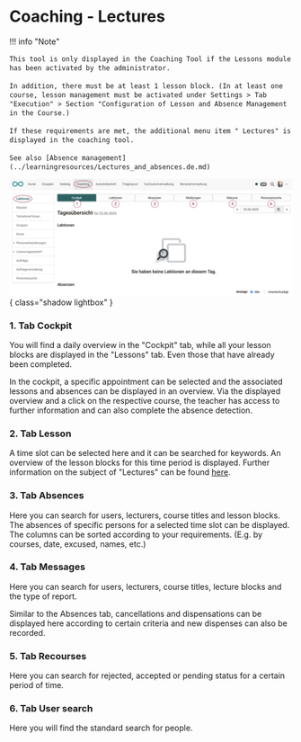 # Coaching - Lectures

!!! info "Note"

    This tool is only displayed in the Coaching Tool if the Lessons module has been activated by the administrator.

    In addition, there must be at least 1 lesson block. (In at least one course, lesson management must be activated under Settings > Tab "Execution" > Section "Configuration of Lesson and Absence Management in the Course.)

    If these requirements are met, the additional menu item " Lectures" is displayed in the coaching tool.

    See also [Absence management](../learningresources/Lectures_and_absences.de.md)


![coaching_lektionen0_v1_de.png](assets/coaching_lektionen0_v1_de.png){ class="shadow lightbox" }


### 1. Tab Cockpit

You will find a daily overview in the "Cockpit" tab, while all your lesson blocks are displayed in the "Lessons" tab. Even those that have already been completed.

In the cockpit, a specific appointment can be selected and the associated lessons and absences can be displayed in an overview. Via the displayed overview and a click on the respective course, the teacher has access to further information and can also complete the absence detection.

### 2. Tab Lesson

A time slot can be selected here and it can be searched for keywords. An overview of the lesson blocks for this time period is displayed. Further information on the subject of "Lectures" can be found
[here](../learningresources/Lectures_Teacher_view.de.md).

### 3. Tab Absences

Here you can search for users, lecturers, course titles and lesson blocks. The absences of specific persons for a selected time slot can be displayed. The columns can be sorted according to your requirements. (E.g. by courses, date, excused, names, etc.)

### 4. Tab Messages

Here you can search for users, lecturers, course titles, lecture blocks and the type of report.

Similar to the Absences tab, cancellations and dispensations can be displayed here according to certain criteria and new dispenses can also be recorded.


### 5. Tab Recourses

Here you can search for rejected, accepted or pending status for a certain period of time.

### 6. Tab User search

Here you will find the standard search for people.

